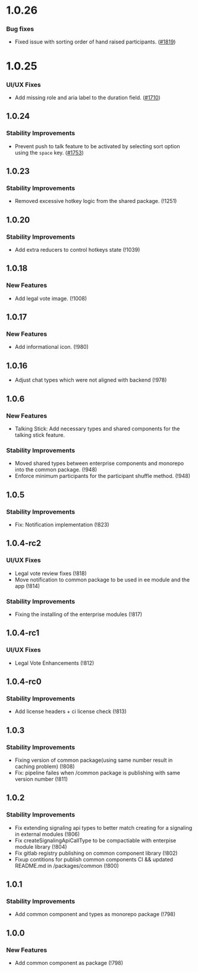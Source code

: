 # 1.0.26

### Bug fixes

- Fixed issue with sorting order of hand raised participants. ([#1819](https://git.opentalk.dev/opentalk/frontend/web/web-app/-/issues/1819))

# 1.0.25

### UI/UX Fixes

- Add missing role and aria label to the duration field. ([#1710](https://git.opentalk.dev/opentalk/frontend/web/web-app/-/issues/1710))

## 1.0.24

### Stability Improvements

-  Prevent push to talk feature to be activated by selecting sort option using the `space` key. ([#1753](https://git.opentalk.dev/opentalk/frontend/web/web-app/-/issues/1753))

## 1.0.23

### Stability Improvements

- Removed excessive hotkey logic from the shared package. (!1251)

## 1.0.20

### Stability Improvements

- Add extra reducers to control hotkeys state (!1039)

## 1.0.18

### New Features

- Add legal vote image. (!1008)

## 1.0.17

### New Features

- Add informational icon. (!980)

## 1.0.16

- Adjust chat types which were not aligned with backend (!978)

## 1.0.6

### New Features

- Talking Stick: Add necessary types and shared components for the talking stick feature.

### Stability Improvements

- Moved shared types between enterprise components and monorepo into the common package. (!948)
- Enforce minimum participants for the participant shuffle method. (!948)

## 1.0.5

### Stability Improvements

- Fix: Notification implementation (!823)

## 1.0.4-rc2

### UI/UX Fixes

- Legal vote review fixes (!818)
- Move notification to common package to be used in ee module and the app (!814)

### Stability Improvements

- Fixing the installing of the enterprise modules (!817)

## 1.0.4-rc1

### UI/UX Fixes

- Legal Vote Enhancements (!812)

## 1.0.4-rc0

### Stability Improvements

- Add license headers + ci license check (!813)

## 1.0.3

### Stability Improvements

- Fixing version of common package(using same number result in caching problem) (!808)
- Fix: pipeline failes when /common package is publishing with same version number (!811)

## 1.0.2

### Stability Improvements

- Fix extending signaling api types to better match creating for a signaling in external modules (!806)
- Fix createSignalingApiCallType to be compactiable with enterpise module library (!804)
- Fix gitlab registry publishing on common component library (!802)
- Fixup contitions for publish common components CI && updated README.md in /packages/common (!800)

## 1.0.1

### Stability Improvements

- Add common component and types as monorepo package (!798)

## 1.0.0

### New Features

- Add common component as package (!798)
